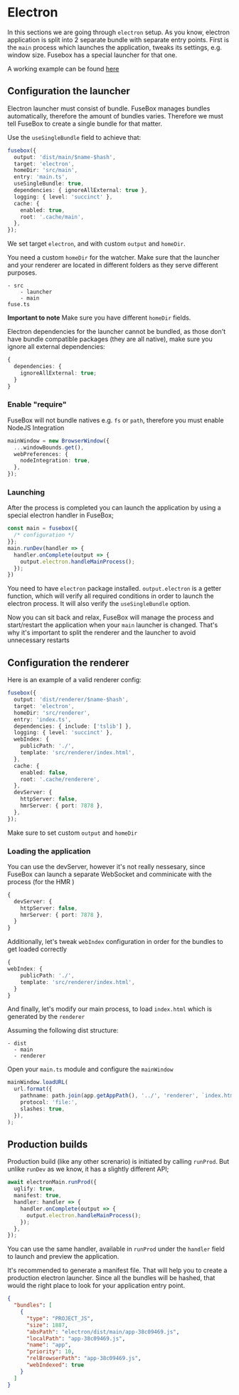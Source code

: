 # Electron

In this sections we are going through `electron` setup. As you know, electron application is split into 2 separate
bundle with separate entry points. First is the `main` process which launches the application, tweaks its settings, e.g.
window size. Fusebox has a special launcher for that one.

A working example can be found [here](https://github.com/fuse-box/fuse-box-electron-seed)

## Configuration the launcher

Electron launcher must consist of bundle. FuseBox manages bundles automatically, therefore the amount of bundles varies.
Therefore we must tell FuseBox to create a single bundle for that matter.

Use the `useSingleBundle` field to achieve that:

```ts
fusebox({
  output: 'dist/main/$name-$hash',
  target: 'electron',
  homeDir: 'src/main',
  entry: 'main.ts',
  useSingleBundle: true,
  dependencies: { ignoreAllExternal: true },
  logging: { level: 'succinct' },
  cache: {
    enabled: true,
    root: '.cache/main',
  },
});
```

We set target `electron`, and with custom `output` and `homeDir`.

You need a custom `homeDir` for the watcher. Make sure that the launcher and your renderer are located in different
folders as they serve different purposes.

```
- src
    - launcher
    - main
fuse.ts
```

**Important to note** Make sure you have different `homeDir` fields.

Electron dependencies for the launcher cannot be bundled, as those don't have bundle compatible packages (they are all
native), make sure you ignore all external dependencies:

```ts
{
  dependencies: {
    ignoreAllExternal: true;
  }
}
```

### Enable "require"

FuseBox will not bundle natives e.g. `fs` or `path`, therefore you must enable NodeJS Integration

```ts
mainWindow = new BrowserWindow({
  ...windowBounds.get(),
  webPreferences: {
    nodeIntegration: true,
  },
});
```

### Launching

After the process is completed you can launch the application by using a special electron handler in FuseBox;

```ts
const main = fusebox({
  /* configuration */
}};
main.runDev(handler => {
  handler.onComplete(output => {
    output.electron.handleMainProcess();
  });
})
```

You need to have `electron` package installed. `output.electron` is a getter function, which will verify all required
conditions in order to launch the electron process. It will also verify the `useSingleBundle` option.

Now you can sit back and relax, FuseBox will manage the process and start/restart the application when your `main`
launcher is changed. That's why it's important to split the renderer and the launcher to avoid unnecessary restarts

## Configuration the renderer

Here is an example of a valid renderer config:

```ts
fusebox({
  output: 'dist/renderer/$name-$hash',
  target: 'electron',
  homeDir: 'src/renderer',
  entry: 'index.ts',
  dependencies: { include: ['tslib'] },
  logging: { level: 'succinct' },
  webIndex: {
    publicPath: './',
    template: 'src/renderer/index.html',
  },
  cache: {
    enabled: false,
    root: '.cache/renderere',
  },
  devServer: {
    httpServer: false,
    hmrServer: { port: 7878 },
  },
});
```

Make sure to set custom `output` and `homeDir`

### Loading the application

You can use the devServer, however it's not really nessesary, since FuseBox can launch a separate WebSocket and
comminicate with the process (for the HMR )

```ts
{
  devServer: {
    httpServer: false,
    hmrServer: { port: 7878 },
  }
}
```

Additionally, let's tweak `webIndex` configuration in order for the bundles to get loaded correctly

```ts
{
webIndex: {
    publicPath: './',
    template: 'src/renderer/index.html',
  }
}
```

And finally, let's modify our main process, to load `index.html` which is generated by the `renderer`

Assuming the following dist structure:

```
- dist
  - main
  - renderer
```

Open your `main.ts` module and configure the `mainWindow`

```ts
mainWindow.loadURL(
  url.format({
    pathname: path.join(app.getAppPath(), '../', 'renderer', `index.html`),
    protocol: 'file:',
    slashes: true,
  }),
);
```

## Production builds

Production build (like any other screnario) is initiated by calling `runProd`. But unlike `runDev` as we know, it has a
slightly different API;

```ts
await electronMain.runProd({
  uglify: true,
  manifest: true,
  handler: handler => {
    handler.onComplete(output => {
      output.electron.handleMainProcess();
    });
  },
});
```

You can use the same handler, available in `runProd` under the `handler` field to launch and preview the application.

It's recommended to generate a manifest file. That will help you to create a production electron launcher. Since all the
bundles will be hashed, that would the right place to look for your application entry point.

```json
{
  "bundles": [
    {
      "type": "PROJECT_JS",
      "size": 1887,
      "absPath": "electron/dist/main/app-38c09469.js",
      "localPath": "app-38c09469.js",
      "name": "app",
      "priority": 10,
      "relBrowserPath": "app-38c09469.js",
      "webIndexed": true
    }
  ]
}
```

